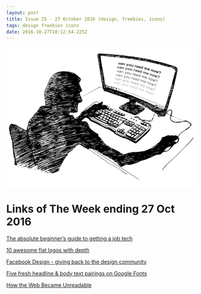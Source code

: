 ```yaml
---
layout: post
title: Issue 25 - 27 October 2016 (design, freebies, icons)
tags: design freebies icons
date: 2016-10-27T10:12:54.225Z
---
```

![The absolute beginner’s guide to getting a job tech](/assets/uploads/issue-25.jpg "The absolute beginner’s guide to getting a job tech")

# Links of The Week ending 27 Oct 2016

<a href="https://generalassemb.ly/get/beginners-guide-to-tech-hackingui"  target="_blank">The absolute beginner’s guide to getting a job tech</a>

<a href="http://encide.com/2016/10/10-flat-logos-depth/"  target="_blank">10 awesome flat logos with depth</a>

<a href="https://medium.com/facebook-design/giving-back-to-the-design-community-2c0b4cbb091f?"  target="_blank">Facebook Design - giving back to the design community</a>

<a href="https://www.typewolf.com/blog/google-fonts-combinations" target="_blank">Five fresh headline &amp; body text pairings on Google Fonts</a>

<a href="https://backchannel.com/how-the-web-became-unreadable-a781ddc711b6#.dc61kkqlh" target="_blank">How the Web Became Unreadable</a>